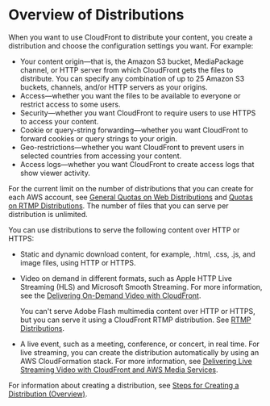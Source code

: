 # Overview of Distributions<a name="distribution-overview"></a>

When you want to use CloudFront to distribute your content, you create a distribution and choose the configuration settings you want\. For example:
+ Your content origin—that is, the Amazon S3 bucket, MediaPackage channel, or HTTP server from which CloudFront gets the files to distribute\. You can specify any combination of up to 25 Amazon S3 buckets, channels, and/or HTTP servers as your origins\. 
+ Access—whether you want the files to be available to everyone or restrict access to some users\.
+ Security—whether you want CloudFront to require users to use HTTPS to access your content\.
+ Cookie or query\-string forwarding—whether you want CloudFront to forward cookies or query strings to your origin\.
+ Geo\-restrictions—whether you want CloudFront to prevent users in selected countries from accessing your content\.
+ Access logs—whether you want CloudFront to create access logs that show viewer activity\.

For the current limit on the number of distributions that you can create for each AWS account, see [General Quotas on Web Distributions](cloudfront-limits.md#limits-web-distributions) and [Quotas on RTMP Distributions](cloudfront-limits.md#limits-rtmp-distributions)\. The number of files that you can serve per distribution is unlimited\.

You can use distributions to serve the following content over HTTP or HTTPS:
+ Static and dynamic download content, for example, \.html, \.css, \.js, and image files, using HTTP or HTTPS\.
+ Video on demand in different formats, such as Apple HTTP Live Streaming \(HLS\) and Microsoft Smooth Streaming\. For more information, see the [Delivering On\-Demand Video with CloudFront](on-demand-video.md)\.

  You can't serve Adobe Flash multimedia content over HTTP or HTTPS, but you can serve it using a CloudFront RTMP distribution\. See [RTMP Distributions](distribution-overview-rtmp.md)\.
+ A live event, such as a meeting, conference, or concert, in real time\. For live streaming, you can create the distribution automatically by using an AWS CloudFormation stack\. For more information, see [Delivering Live Streaming Video with CloudFront and AWS Media Services](live-streaming.md)\.

For information about creating a distribution, see [Steps for Creating a Distribution \(Overview\)](distribution-web-creating.md)\.
